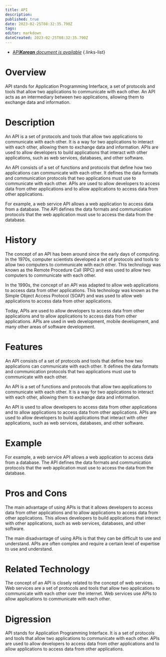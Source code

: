 ```yaml
---
title: API
description: 
published: true
date: 2023-02-25T08:32:35.790Z
tags: 
editor: markdown
dateCreated: 2023-02-25T08:32:35.790Z
---
```


- [API***Korean** document is available*](/ko/Knowledge-base/Dictionary/api)
{.links-list}


# Overview
API stands for Application Programming Interface, a set of protocols and tools that allow two applications to communicate with each other. An API acts as an intermediary between two applications, allowing them to exchange data and information.

# Description
An API is a set of protocols and tools that allow two applications to communicate with each other. It is a way for two applications to interact with each other, allowing them to exchange data and information. APIs are used to allow developers to build applications that interact with other applications, such as web services, databases, and other software.

An API consists of a set of functions and protocols that define how two applications can communicate with each other. It defines the data formats and communication protocols that two applications must use to communicate with each other. APIs are used to allow developers to access data from other applications and to allow applications to access data from other applications.

For example, a web service API allows a web application to access data from a database. The API defines the data formats and communication protocols that the web application must use to access the data from the database.

# History
The concept of an API has been around since the early days of computing. In the 1970s, computer scientists developed a set of protocols and tools to allow two computers to communicate with each other. This technology was known as the Remote Procedure Call (RPC) and was used to allow two computers to communicate with each other.

In the 1990s, the concept of an API was adapted to allow web applications to access data from other applications. This technology was known as the Simple Object Access Protocol (SOAP) and was used to allow web applications to access data from other applications.

Today, APIs are used to allow developers to access data from other applications and to allow applications to access data from other applications. APIs are used in web development, mobile development, and many other areas of software development.

# Features
An API consists of a set of protocols and tools that define how two applications can communicate with each other. It defines the data formats and communication protocols that two applications must use to communicate with each other.

An API is a set of functions and protocols that allow two applications to communicate with each other. It is a way for two applications to interact with each other, allowing them to exchange data and information.

An API is used to allow developers to access data from other applications and to allow applications to access data from other applications. APIs are used to allow developers to build applications that interact with other applications, such as web services, databases, and other software.

# Example
For example, a web service API allows a web application to access data from a database. The API defines the data formats and communication protocols that the web application must use to access the data from the database.

# Pros and Cons
The main advantage of using APIs is that it allows developers to access data from other applications and to allow applications to access data from other applications. This allows developers to build applications that interact with other applications, such as web services, databases, and other software.

The main disadvantage of using APIs is that they can be difficult to use and understand. APIs are often complex and require a certain level of expertise to use and understand.

# Related Technology
The concept of an API is closely related to the concept of web services. Web services are a set of protocols and tools that allow two applications to communicate with each other over the internet. Web services use APIs to allow applications to communicate with each other.

# Digression
API stands for Application Programming Interface. It is a set of protocols and tools that allow two applications to communicate with each other. APIs are used to allow developers to access data from other applications and to allow applications to access data from other applications.